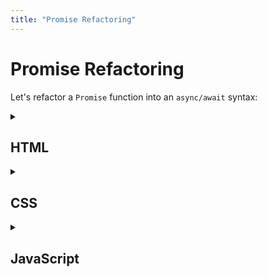```yaml
---
title: "Promise Refactoring"
---
```


# Promise Refactoring

  Let's refactor a `Promise` function into an `async/await` syntax:

  <details markdown="1">
  <summary><h2>HTML</h2></summary>

  Copy the code below inside the `<body>` element of an HTML page and save it in a file called: `index.html`

  ```html
  <div class="js"></div>
  <h1>Async/Await Exercise #2</h1>
  <pre><code>async function name ( arguments ){ 

    const await = asyncCommand(); 

  }
  </code></pre>
  ```
  </details>

  <details markdown="1">
  <summary><h2>CSS</h2></summary>

  Copy the code below in a file called: `styles.css`

  ```css
  body {
    width: 100%;
    height: 100vh;
    flex-direction: column;
    display: flex;
    justify-content: center;
    align-items: center;
    background: #f0dc27;
    color: #323330;
    transition: all 6000ms ease;
  }
  h1 {
    padding: 20px 20px 20px 40px;
    border-bottom-left-radius: 64px;
    border: 8px dashed white;
  }
  .js:before{
    z-index:-1;
    background: black;
    content: "";
    display: block;
    position: absolute;
    transform: rotate(45deg);
    top:0;
    left:0;
    width: 100%;
    height:100%;
  }
  .js {
    width:200px;
    height:200px;
    color: white;
    top:-100px;
    left:-100px;
    position: fixed;
    z-index:10;
    font-size:2em;
  }
  .js:after{
    content: "JS";
    position:absolute;
    bottom:45px;
    right:45px;
    font-weight:100;
  }
  code {
    font-size: 1.3rem;
    font-weight: 800;
    font-family: monospace;
  }
  ```
  </details>

  <details markdown="1">
  <summary><h2>JavaScript</h2></summary>

  Copy the code below in a file called: `index.js`

  ```js
  const facebookURL = "https://api.github.com/users/facebook/repos?page=1&per_page=1";
    
  function init(){

    return fetch( facebookURL )         // <= Fetch URL
    .then( ( result )=> result.json() ) // <= Convert result to JSON object
    .then( ( result )=>{                // <= Work with JSON object

      console.log( result[0].description, result[0].full_name );
      
    }).catch(console.log);

  }

  init();

  /* EXERCISE: REFACTOR THE init FUNCTION TO USE async/await: */
  async function asyncInit(){

      //>> 1) The `result` variable should `await` for the fetch()
      let result = ______;  

      //>> 2) The `result` variable should now `await` for the result of the json() 
      //>> method of previously executed `result`
      result = ______;

      //>> 3) You should see the same result as the first console.log from `init()`
      console.log( result[0].description, result[0].full_name );
    
      //>> 4) EXTRA: Enclose the `await` commands in a try { } catch(e) { }
      //>> for additional error handling. To check whether you are handling the error
      //>> correctly, change the URL to: "https://api.githoob.com/users/facebook/repos?page=1&per_page=1"
      //>> or "https://github.com" and see what types of errors you get.

  }

  asyncInit();
  ```
  </details>